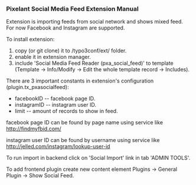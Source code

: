 ### Pixelant Social Media Feed Extension Manual ###

Extension is importing feeds from social network and shows mixed feed. For now Facebook and Instagram are supported.

To install extension:
1. copy (or git clone) it to /typo3conf/ext/ folder.
1. enable it in extension manager.
1. include 'Social Media Feed Reader (pxa_social_feed)' to template (Template -> Info/Modify -> Edit the whole template record -> Includes).

There are 3 important constants in extension's configuration (plugin.tx_pxasocialfeed):
* facebookID -- facebook page ID.
* instagramID -- instagram user ID.
* limit -- amount of records to show in feed.

facebook page ID can be found by page name using service like http://findmyfbid.com/

instagram user ID can be found by username using service like http://jelled.com/instagram/lookup-user-id

To run import in backend click on 'Social Import' link in tab 'ADMIN TOOLS'.

To add frontend plugin create new content element Plugins -> General Plugin -> Show Social Feed.